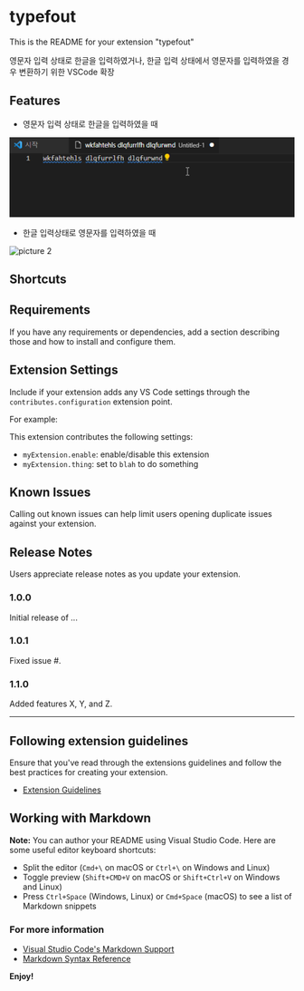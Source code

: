 # typefout 

This is the README for your extension "typefout"

영문자 입력 상태로 한글을 입력하였거나, 한글 입력 상태에서 영문자를 입력하였을 경우 변환하기 위한 VSCode 확장

## Features

* 영문자 입력 상태로 한글을 입력하였을 때

![picture 1](images/SXGDlBf9uy.gif)

* 한글 입력상태로 영문자를 입력하였을 때 

![picture 2](images/B1xMXkr5ar.gif)  

## Shortcuts

## Requirements

If you have any requirements or dependencies, add a section describing those and how to install and configure them.

## Extension Settings

Include if your extension adds any VS Code settings through the `contributes.configuration` extension point.

For example:

This extension contributes the following settings:

* `myExtension.enable`: enable/disable this extension
* `myExtension.thing`: set to `blah` to do something

## Known Issues

Calling out known issues can help limit users opening duplicate issues against your extension.

## Release Notes

Users appreciate release notes as you update your extension.

### 1.0.0

Initial release of ...

### 1.0.1

Fixed issue #.

### 1.1.0

Added features X, Y, and Z.

-----------------------------------------------------------------------------------------------------------
## Following extension guidelines

Ensure that you've read through the extensions guidelines and follow the best practices for creating your extension.

* [Extension Guidelines](https://code.visualstudio.com/api/references/extension-guidelines)

## Working with Markdown

**Note:** You can author your README using Visual Studio Code.  Here are some useful editor keyboard shortcuts:

* Split the editor (`Cmd+\` on macOS or `Ctrl+\` on Windows and Linux)
* Toggle preview (`Shift+CMD+V` on macOS or `Shift+Ctrl+V` on Windows and Linux)
* Press `Ctrl+Space` (Windows, Linux) or `Cmd+Space` (macOS) to see a list of Markdown snippets

### For more information

* [Visual Studio Code's Markdown Support](http://code.visualstudio.com/docs/languages/markdown)
* [Markdown Syntax Reference](https://help.github.com/articles/markdown-basics/)

**Enjoy!**
